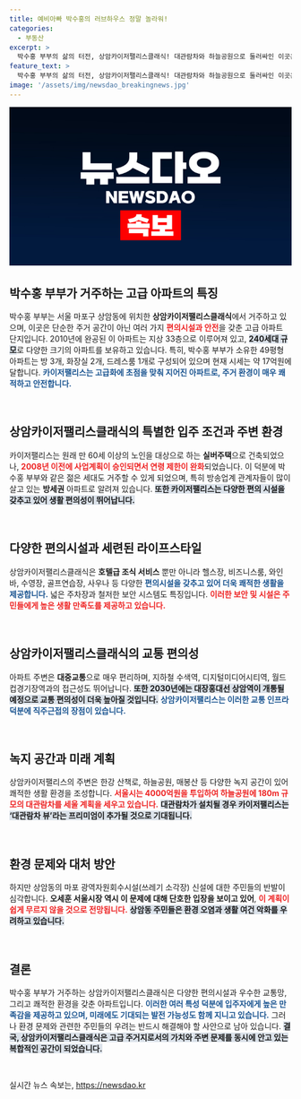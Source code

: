 ```yaml
---
title: 예비아빠 박수홍의 러브하우스 정말 놀라워!
categories:
  - 부동산
excerpt: >
  박수홍 부부의 삶의 터전, 상암카이저팰리스클래식! 대관람차와 하늘공원으로 둘러싸인 이곳은 외적 가치가 넘치는 핫플레이스. 하지만 쓰레기 소각장 건설로 인한 주민 반발과 악재도 대두되고 있습니다. 클릭 후 자세한 내용 확인하세요!
feature_text: >
  박수홍 부부의 삶의 터전, 상암카이저팰리스클래식! 대관람차와 하늘공원으로 둘러싸인 이곳은 외적 가치가 넘치는 핫플레이스. 하지만 쓰레기 소각장 건설로 인한 주민 반발과 악재도 대두되고 있습니다. 클릭 후 자세한 내용 확인하세요!
image: '/assets/img/newsdao_breakingnews.jpg'
---
```


<p><img src="/assets/img/newsdao_breakingnews.jpg" alt="ranknews 속보" /></p>

<h2 data-ke-size="size26">박수홍 부부가 거주하는 고급 아파트의 특징</h2> 

<p data-ke-size="size16">박수홍 부부는 서울 마포구 상암동에 위치한 <b>상암카이저팰리스클래식</b>에서 거주하고 있으며, 이곳은 단순한 주거 공간이 아닌 여러 가지 <b><span style="color: #ee2323;">편의시설과 안전</span></b>을 갖춘 고급 아파트 단지입니다. 2010년에 완공된 이 아파트는 지상 33층으로 이루어져 있고, <b><span style="background-color: #21538527;">240세대 규모</span></b>로 다양한 크기의 아파트를 보유하고 있습니다. 특히, 박수홍 부부가 소유한 49평형 아파트는 방 3개, 화장실 2개, 드레스룸 1개로 구성되어 있으며 현재 시세는 약 17억원에 달합니다. <b><span style="color: #1a5490;">카이저팰리스는 고급화에 초점을 맞춰 지어진 아파트로, 주거 환경이 매우 쾌적하고 안전합니다.</span></b> </p>

<p data-ke-size="size16">&nbsp;</p>

<h2 data-ke-size="size26">상암카이저팰리스클래식의 특별한 입주 조건과 주변 환경</h2>

<p data-ke-size="size16">카이저팰리스는 원래 만 60세 이상의 노인을 대상으로 하는 <b>실버주택</b>으로 건축되었으나, <b><span style="color: #ee2323;">2008년 이전에 사업계획이 승인되면서 연령 제한이 완화</span></b>되었습니다. 이 덕분에 박수홍 부부와 같은 젊은 세대도 거주할 수 있게 되었으며, 특히 방송업계 관계자들이 많이 살고 있는 <b>방세권</b> 아파트로 알려져 있습니다. <b><span style="background-color: #21538527;">또한 카이저팰리스는 다양한 편의 시설을 갖추고 있어 생활 편의성이 뛰어납니다.</span></b></p>

<p data-ke-size="size16">&nbsp;</p>

<h2 data-ke-size="size26">다양한 편의시설과 세련된 라이프스타일</h2>

<p data-ke-size="size16">상암카이저팰리스클래식은 <b>호텔급 조식 서비스</b> 뿐만 아니라 헬스장, 비즈니스룸, 와인바, 수영장, 골프연습장, 사우나 등 다양한 <b><span style="color: #1a5490;">편의시설을 갖추고 있어 더욱 쾌적한 생활을 제공합니다.</span></b> 넓은 주차장과 철저한 보안 시스템도 특징입니다. <b><span style="color: #ee2323;">이러한 보안 및 시설은 주민들에게 높은 생활 만족도를 제공하고 있습니다.</span></b></p>

<p data-ke-size="size16">&nbsp;</p>

<h2 data-ke-size="size26">상암카이저팰리스클래식의 교통 편의성</h2>

<p data-ke-size="size16">아파트 주변은 <b>대중교통</b>으로 매우 편리하며, 지하철 수색역, 디지털미디어시티역, 월드컵경기장역과의 접근성도 뛰어납니다. <b><span style="background-color: #21538527;">또한 2030년에는 대장홍대선 상암역이 개통될 예정으로 교통 편의성이 더욱 높아질 것입니다.</span></b> <b><span style="color: #1a5490;">상암카이저팰리스는 이러한 교통 인프라 덕분에 직주근접의 장점이 있습니다.</span></b></p>

<p data-ke-size="size16">&nbsp;</p>

<h2 data-ke-size="size26">녹지 공간과 미래 계획</h2>

<p data-ke-size="size16">상암카이저팰리스의 주변은 한강 산책로, 하늘공원, 매봉산 등 다양한 녹지 공간이 있어 쾌적한 생활 환경을 조성합니다. <b><span style="color: #ee2323;">서울시는 4000억원을 투입하여 하늘공원에 180m 규모의 대관람차를 세울 계획을 세우고 있습니다.</span></b> <b><span style="background-color: #21538527;">대관람차가 설치될 경우 카이저팰리스는 ‘대관람차 뷰’라는 프리미엄이 추가될 것으로 기대됩니다.</span></b></p>

<p data-ke-size="size16">&nbsp;</p>

<h2 data-ke-size="size26">환경 문제와 대처 방안</h2>

<p data-ke-size="size16">하지만 상암동의 마포 광역자원회수시설(쓰레기 소각장) 신설에 대한 주민들의 반발이 심각합니다. <b>오세훈 서울시장 역시 이 문제에 대해 단호한 입장을 보이고 있어</b>, <b><span style="color: #ee2323;">이 계획이 쉽게 무르지 않을 것으로 전망됩니다.</span></b> <b><span style="background-color: #21538527;">상암동 주민들은 환경 오염과 생활 여건 악화를 우려하고 있습니다.</span></b></p>

<p data-ke-size="size16">&nbsp;</p>

<h2 data-ke-size="size26">결론</h2>

<p data-ke-size="size16">박수홍 부부가 거주하는 상암카이저팰리스클래식은 다양한 편의시설과 우수한 교통망, 그리고 쾌적한 환경을 갖춘 아파트입니다. <b><span style="color: #1a5490;">이러한 여러 특성 덕분에 입주자에게 높은 만족감을 제공하고 있으며, 미래에도 기대되는 발전 가능성도 함께 지니고 있습니다.</span></b> 그러나 환경 문제와 관련한 주민들의 우려는 반드시 해결해야 할 사안으로 남아 있습니다. <b><span style="background-color: #21538527;">결국, 상암카이저팰리스클래식은 고급 주거지로서의 가치와 주변 문제를 동시에 안고 있는 복합적인 공간이 되었습니다.</span></b></p>

<p data-ke-size="size16">&nbsp;</p>
실시간 뉴스 속보는, <a href="https://newsdao.kr" rel="dofollow">https://newsdao.kr</a>


